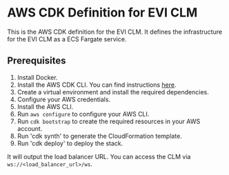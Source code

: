 # AWS CDK Definition for EVI CLM

This is the AWS CDK definition for the EVI CLM. It defines the infrastructure for the EVI CLM as a ECS Fargate service.

## Prerequisites

1. Install Docker.
2. Install the AWS CDK CLI. You can find instructions [here](https://docs.aws.amazon.com/cdk/latest/guide/work-with-cdk-python.html).
3. Create a virtual environment and install the required dependencies.
4. Configure your AWS credentials.
5. Install the AWS CLI.
6. Run `aws configure` to configure your AWS CLI.
7. Run `cdk bootstrap` to create the required resources in your AWS account.
8. Run 'cdk synth' to generate the CloudFormation template.
9. Run 'cdk deploy' to deploy the stack.

It will output the load balancer URL. You can access the CLM via `ws://<load_balancer_url>/ws`.